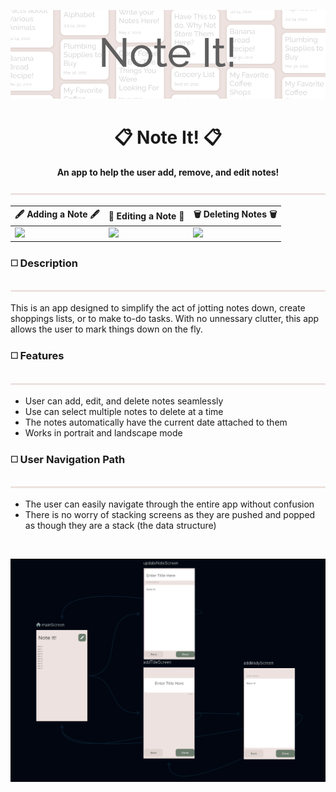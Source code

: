 
![Note It Banner](https://github.com/Shinkyuuu/Note-It-App/blob/master/Repo%20Images/Note%20It%20Banner.PNG)
<h1 align="center">📋 Note It! 📋</h1>
<p align="center"><b>An app to help the user add, remove, and edit notes!</b></p>

![Border](https://github.com/Shinkyuuu/Note-It-App/blob/master/Repo%20Images/Border%202.png)

🖋 Adding a Note 🖋 | 📏 Editing a Note 📏 | 🗑 Deleting Notes 🗑
------------ | ------------- | -------------
<img src="http://g.recordit.co/Nm5uiOEOvA.gif" width=500> | <img src="http://g.recordit.co/R0dr5LTAad.gif" width=500> | <img src="http://g.recordit.co/MufRwP7cXs.gif" width=500>

<h3>◻️ Description</h3>

![Border](https://github.com/Shinkyuuu/Note-It-App/blob/master/Repo%20Images/Border%202.png)

This is an app designed to simplify the act of jotting notes down, create shoppings lists, or to make to-do tasks. With no unnessary clutter, this app allows the user to mark things down on the fly. 

<h3>◻️ Features</h3>

![Border](https://github.com/Shinkyuuu/Note-It-App/blob/master/Repo%20Images/Border%202.png)

* User can add, edit, and delete notes seamlessly
* Use can select multiple notes to delete at a time
* The notes automatically have the current date attached to them
* Works in portrait and landscape mode 

<h3>◻️ User Navigation Path</h3>

![Border](https://github.com/Shinkyuuu/Note-It-App/blob/master/Repo%20Images/Border%202.png)

* The user can easily navigate through the entire app without confusion
* There is no worry of stacking screens as they are pushed and popped as though they are a stack (the data structure)
<br>

![Border](https://github.com/Shinkyuuu/Note-It-App/blob/master/Repo%20Images/Note%20It%20Navigation.PNG)
